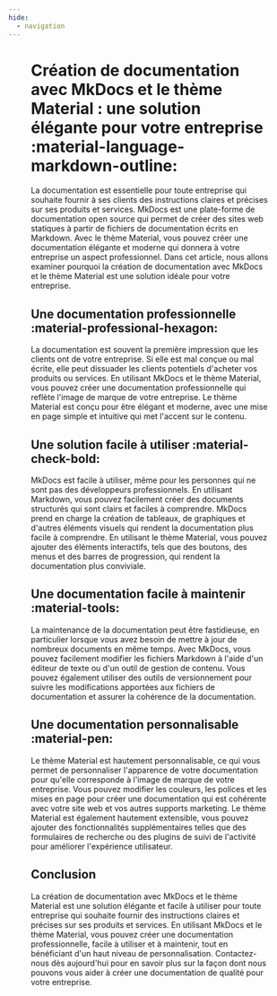 ```yaml
---
hide:
  - navigation
---
```


<figure markdown>

# Création de documentation avec MkDocs et le thème Material : une solution élégante pour votre entreprise :material-language-markdown-outline:

La documentation est essentielle pour toute entreprise qui souhaite fournir à ses clients des instructions claires et précises sur ses produits et services. MkDocs est une plate-forme de documentation open source qui permet de créer des sites web statiques à partir de fichiers de documentation écrits en Markdown. Avec le thème Material, vous pouvez créer une documentation élégante et moderne qui donnera à votre entreprise un aspect professionnel. Dans cet article, nous allons examiner pourquoi la création de documentation avec MkDocs et le thème Material est une solution idéale pour votre entreprise.

## Une documentation professionnelle :material-professional-hexagon:

La documentation est souvent la première impression que les clients ont de votre entreprise. Si elle est mal conçue ou mal écrite, elle peut dissuader les clients potentiels d'acheter vos produits ou services. En utilisant MkDocs et le thème Material, vous pouvez créer une documentation professionnelle qui reflète l'image de marque de votre entreprise. Le thème Material est conçu pour être élégant et moderne, avec une mise en page simple et intuitive qui met l'accent sur le contenu.

## Une solution facile à utiliser :material-check-bold:

MkDocs est facile à utiliser, même pour les personnes qui ne sont pas des développeurs professionnels. En utilisant Markdown, vous pouvez facilement créer des documents structurés qui sont clairs et faciles à comprendre. MkDocs prend en charge la création de tableaux, de graphiques et d'autres éléments visuels qui rendent la documentation plus facile à comprendre. En utilisant le thème Material, vous pouvez ajouter des éléments interactifs, tels que des boutons, des menus et des barres de progression, qui rendent la documentation plus conviviale.

## Une documentation facile à maintenir :material-tools:

La maintenance de la documentation peut être fastidieuse, en particulier lorsque vous avez besoin de mettre à jour de nombreux documents en même temps. Avec MkDocs, vous pouvez facilement modifier les fichiers Markdown à l'aide d'un éditeur de texte ou d'un outil de gestion de contenu. Vous pouvez également utiliser des outils de versionnement pour suivre les modifications apportées aux fichiers de documentation et assurer la cohérence de la documentation.

## Une documentation personnalisable :material-pen:

Le thème Material est hautement personnalisable, ce qui vous permet de personnaliser l'apparence de votre documentation pour qu'elle corresponde à l'image de marque de votre entreprise. Vous pouvez modifier les couleurs, les polices et les mises en page pour créer une documentation qui est cohérente avec votre site web et vos autres supports marketing. Le thème Material est également hautement extensible, vous pouvez ajouter des fonctionnalités supplémentaires telles que des formulaires de recherche ou des plugins de suivi de l'activité pour améliorer l'expérience utilisateur.

## Conclusion

La création de documentation avec MkDocs et le thème Material est une solution élégante et facile à utiliser pour toute entreprise qui souhaite fournir des instructions claires et précises sur ses produits et services. En utilisant MkDocs et le thème Material, vous pouvez créer une documentation professionnelle, facile à utiliser et à maintenir, tout en bénéficiant d'un haut niveau de personnalisation. Contactez-nous dès aujourd'hui pour en savoir plus sur la façon dont nous pouvons vous aider à créer une documentation de qualité pour votre entreprise.

</figure>